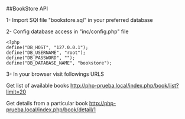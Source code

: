 ##BookStore API

1- Import SQl file "bookstore.sql" in your preferred database

2- Config database access in "inc/config.php" file

```
<?php
define("DB_HOST", "127.0.0.1");
define("DB_USERNAME", "root");
define("DB_PASSWORD", "");
define("DB_DATABASE_NAME", "bookstore");
```

3- In your browser visit followings URLS  

Get list of available books
http://php-prueba.local/index.php/book/list?limit=20

Get details from a particular book
http://php-prueba.local/index.php/book/detail/1